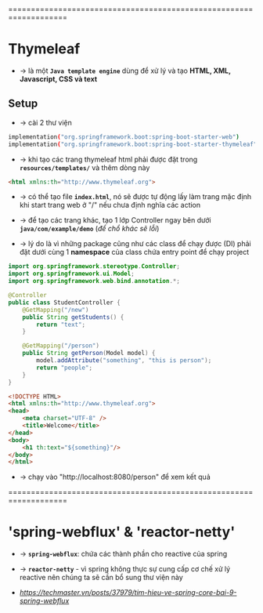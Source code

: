 ===================================================================
# Thymeleaf
* -> là một **`Java template engine`** dùng để xử lý và tạo **HTML, XML, Javascript, CSS và text**

## Setup
* -> cài 2 thư viện
```bash
implementation("org.springframework.boot:spring-boot-starter-web")
implementation("org.springframework.boot:spring-boot-starter-thymeleaf")
```

* -> khi tạo các trang thymeleaf html phải được đặt trong **`resources/templates/`** và thêm dòng này
```html
<html xmlns:th="http://www.thymeleaf.org">
```

* -> có thể tạo file **`index.html`**, nó sẽ được tự động lấy làm trang mặc định khi start trang web ở "/" nếu chưa định nghĩa các action 

* -> để tạo các trang khác, tạo 1 lớp Controller ngay bên dưới **`java/com/example/demo`** (_để chổ khác sẽ lỗi_)
* -> lý do là vì những package cũng như các class để chạy được (DI) phải đặt dưới cùng 1 **namespace** của class chứa entry point để chạy project

```java
import org.springframework.stereotype.Controller;
import org.springframework.ui.Model;
import org.springframework.web.bind.annotation.*;

@Controller
public class StudentController {
    @GetMapping("/new")
    public String getStudents() {
        return "text";
    }

    @GetMapping("/person")
    public String getPerson(Model model) {
        model.addAttribute("something", "this is person");
        return "people";
    }
}
```
```html - people.html
<!DOCTYPE HTML>
<html xmlns:th="http://www.thymeleaf.org">
<head>
    <meta charset="UTF-8" />
    <title>Welcome</title>
</head>
<body>
    <h1 th:text="${something}"/>
</body>
</html>
```

* -> chạy vào "http://localhost:8080/person" để xem kết quả

===================================================================
# 'spring-webflux' & 'reactor-netty'
* -> **`spring-webflux`**: chứa các thành phần cho reactive của spring
* -> **`reactor-netty`** - vì spring không thực sự cung cấp cơ chế xử lý reactive nên chúng ta sẽ cần bổ sung thư viện này

* _https://techmaster.vn/posts/37979/tim-hieu-ve-spring-core-bai-9-spring-webflux_